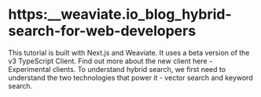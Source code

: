 # https:\_\_weaviate.io_blog_hybrid-search-for-web-developers

This tutorial is built with Next.js and Weaviate. It uses a beta version of the v3 TypeScript Client. Find out more about the new client here - Experimental clients. To understand hybrid search, we first need to understand the two technologies that power it - vector search and keyword search.
